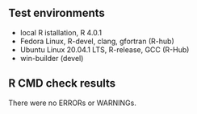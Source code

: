 ## Test environments
* local R istallation, R 4.0.1
* Fedora Linux, R-devel, clang, gfortran (R-hub)
* Ubuntu Linux 20.04.1 LTS, R-release, GCC (R-Hub)
* win-builder (devel)

## R CMD check results
There were no ERRORs or WARNINGs. 
